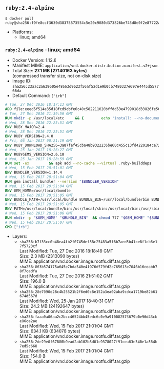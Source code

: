 ## `ruby:2.4-alpine`

```console
$ docker pull ruby@sha256:f9fe8ccf3630d38375573554c5e20c9080d373826be745d8e0f2e87722ad1515
```

-	Platforms:
	-	linux; amd64

### `ruby:2.4-alpine` - linux; amd64

-	Docker Version: 1.12.6
-	Manifest MIME: `application/vnd.docker.distribution.manifest.v2+json`
-	Total Size: **27.1 MB (27140163 bytes)**  
	(compressed transfer size, not on-disk size)
-	Image ID: `sha256:23aac2a639605e48663d9623f56af52d1e9b0cb7480327e697e4445d557766da`
-	Default Command: `["irb"]`

```dockerfile
# Tue, 27 Dec 2016 18:17:13 GMT
ADD file:eeed5f514a35d18fcd9cbfe6c40c582211020bffdd53e4799018d33826fe5067 in / 
# Tue, 27 Dec 2016 21:39:56 GMT
RUN mkdir -p /usr/local/etc 	&& { 		echo 'install: --no-document'; 		echo 'update: --no-document'; 	} >> /usr/local/etc/gemrc
# Wed, 28 Dec 2016 22:25:51 GMT
ENV RUBY_MAJOR=2.4
# Wed, 28 Dec 2016 22:25:51 GMT
ENV RUBY_VERSION=2.4.0
# Fri, 06 Jan 2017 00:21:19 GMT
ENV RUBY_DOWNLOAD_SHA256=3a87fef45cba48b9322236be60c455c13fd4220184ce7287600361319bb63690
# Wed, 25 Jan 2017 18:26:27 GMT
ENV RUBYGEMS_VERSION=2.6.10
# Wed, 25 Jan 2017 18:28:59 GMT
RUN set -ex 		&& apk add --no-cache --virtual .ruby-builddeps 		autoconf 		bison 		bzip2 		bzip2-dev 		ca-certificates 		coreutils 		gcc 		gdbm-dev 		glib-dev 		libc-dev 		libffi-dev 		libxml2-dev 		libxslt-dev 		linux-headers 		make 		ncurses-dev 		openssl 		openssl-dev 		procps 		readline-dev 		ruby 		tar 		yaml-dev 		zlib-dev 		xz 		&& wget -O ruby.tar.xz "https://cache.ruby-lang.org/pub/ruby/${RUBY_MAJOR%-rc}/ruby-$RUBY_VERSION.tar.xz" 	&& echo "$RUBY_DOWNLOAD_SHA256 *ruby.tar.xz" | sha256sum -c - 		&& mkdir -p /usr/src/ruby 	&& tar -xJf ruby.tar.xz -C /usr/src/ruby --strip-components=1 	&& rm ruby.tar.xz 		&& cd /usr/src/ruby 		&& { 		echo '#define ENABLE_PATH_CHECK 0'; 		echo; 		cat file.c; 	} > file.c.new 	&& mv file.c.new file.c 		&& autoconf 	&& ac_cv_func_isnan=yes ac_cv_func_isinf=yes 		./configure --disable-install-doc --enable-shared 	&& make -j"$(getconf _NPROCESSORS_ONLN)" 	&& make install 		&& runDeps="$( 		scanelf --needed --nobanner --recursive /usr/local 			| awk '{ gsub(/,/, "\nso:", $2); print "so:" $2 }' 			| sort -u 			| xargs -r apk info --installed 			| sort -u 	)" 	&& apk add --virtual .ruby-rundeps $runDeps 		bzip2 		ca-certificates 		libffi-dev 		openssl-dev 		yaml-dev 		procps 		zlib-dev 	&& apk del .ruby-builddeps 	&& cd / 	&& rm -r /usr/src/ruby 		&& gem update --system "$RUBYGEMS_VERSION"
# Wed, 15 Feb 2017 20:51:01 GMT
ENV BUNDLER_VERSION=1.14.4
# Wed, 15 Feb 2017 20:51:04 GMT
RUN gem install bundler --version "$BUNDLER_VERSION"
# Wed, 15 Feb 2017 20:51:04 GMT
ENV GEM_HOME=/usr/local/bundle
# Wed, 15 Feb 2017 20:51:05 GMT
ENV BUNDLE_PATH=/usr/local/bundle BUNDLE_BIN=/usr/local/bundle/bin BUNDLE_SILENCE_ROOT_WARNING=1 BUNDLE_APP_CONFIG=/usr/local/bundle
# Wed, 15 Feb 2017 20:51:05 GMT
ENV PATH=/usr/local/bundle/bin:/usr/local/sbin:/usr/local/bin:/usr/sbin:/usr/bin:/sbin:/bin
# Wed, 15 Feb 2017 20:51:06 GMT
RUN mkdir -p "$GEM_HOME" "$BUNDLE_BIN" 	&& chmod 777 "$GEM_HOME" "$BUNDLE_BIN"
# Wed, 15 Feb 2017 20:51:07 GMT
CMD ["irb"]
```

-	Layers:
	-	`sha256:b7f33cc0b48ea4fb2f0745def58c25483a5f6b7aed5b41ce8f1cb6e17f5723cf`  
		Last Modified: Tue, 27 Dec 2016 18:18:49 GMT  
		Size: 2.3 MB (2313090 bytes)  
		MIME: application/vnd.docker.image.rootfs.diff.tar.gzip
	-	`sha256:863b574175a645e7bda540e41976d579fd2c765613e7046b16ceabb78f7cadfa`  
		Last Modified: Tue, 27 Dec 2016 21:51:02 GMT  
		Size: 196.0 B  
		MIME: application/vnd.docker.image.rootfs.diff.tar.gzip
	-	`sha256:28e7090e28c4b25521b2f6ed0c8e152a3ea02aba9cdca1719be82b61674d567d`  
		Last Modified: Wed, 25 Jan 2017 18:40:31 GMT  
		Size: 24.2 MB (24192647 bytes)  
		MIME: application/vnd.docker.image.rootfs.diff.tar.gzip
	-	`sha256:faaa0a06aa2c2bcc46524bb45edc6c0e9a910082573679b0e96d43cbe86ca2ae`  
		Last Modified: Wed, 15 Feb 2017 21:01:04 GMT  
		Size: 634.1 KB (634076 bytes)  
		MIME: application/vnd.docker.image.rootfs.diff.tar.gzip
	-	`sha256:2de29e0f67880b9ead2ab102b3d01c9378027f91cea63e540e1a564b7ed5c668`  
		Last Modified: Wed, 15 Feb 2017 21:01:04 GMT  
		Size: 154.0 B  
		MIME: application/vnd.docker.image.rootfs.diff.tar.gzip
